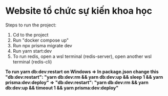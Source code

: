# Website tổ chức sự kiến khoa học
Steps to run the project:
<ol>
  <li>Cd to the project
  <li>Run "docker compose up"
  <li>Run npx prisma migrate dev
  <li>Run yarn start:dev
  <li>To run redis, open a wsl terminal (redis-server), open another wsl terminal (redis-cli)
</ol>
<b>To run yarn db:dev:restart on Windows => In package.json change this "db:dev:restart": "yarn db:dev:rm && yarn db:dev:up && sleep 1 && yarn prisma:dev:deploy" => "db:dev:restart": "yarn db:dev:rm && yarn db:dev:up && timeout 1 && yarn prisma:dev:deploy"
